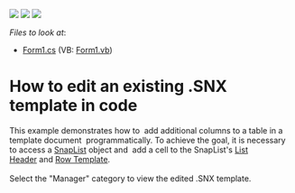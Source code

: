 <!-- default badges list -->
![](https://img.shields.io/endpoint?url=https://codecentral.devexpress.com/api/v1/VersionRange/128608638/14.2.6%2B)
[![](https://img.shields.io/badge/Open_in_DevExpress_Support_Center-FF7200?style=flat-square&logo=DevExpress&logoColor=white)](https://supportcenter.devexpress.com/ticket/details/T224149)
[![](https://img.shields.io/badge/📖_How_to_use_DevExpress_Examples-e9f6fc?style=flat-square)](https://docs.devexpress.com/GeneralInformation/403183)
<!-- default badges end -->
<!-- default file list -->
*Files to look at*:

* [Form1.cs](./CS/Snap_API/Form1.cs) (VB: [Form1.vb](./VB/Snap_API/Form1.vb))
<!-- default file list end -->
# How to edit an existing .SNX template in code


<p>This example demonstrates how to  add additional columns to a table in a template document  programmatically. To achieve the goal, it is necessary to access a <a href="https://documentation.devexpress.com/#WindowsForms/CustomDocument15716">SnapList</a> object and  add a cell to the SnapList's <a href="https://documentation.devexpress.com/#WindowsForms/CustomDocument15716">List Header</a> and <a href="https://documentation.devexpress.com/#WindowsForms/CustomDocument15716">Row Template</a>. <br /><br />Select the "Manager" category to view the edited .SNX template.</p>

<br/>


